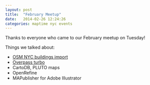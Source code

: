 ```yaml
---
layout: post
title:  "February Meetup"
date:   2014-02-26 12:24:26
categories: maptime nyc events
---
```


Thanks to everyone who came to our February meetup on Tuesday!

Things we talked about:

* [OSM NYC buildings import][osm-nyc-buildings]
* [Overpass turbo][overpass-turbo]
* CartoDB, PLUTO maps
* OpenRefine
* MAPublisher for Adobe Illustrator

[osm-nyc-buildings]: https://github.com/osmlab/nycbuildings/
[overpass-turbo]: http://overpass-turbo.eu/
